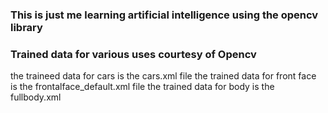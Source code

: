 <h3>This is just me learning artificial intelligence using the opencv library</h3>

<h3>Trained data for various uses courtesy of Opencv</h3>
the traineed data for cars is the cars.xml file
the trained data for front face is the frontalface_default.xml file
the trained data for body is the fullbody.xml